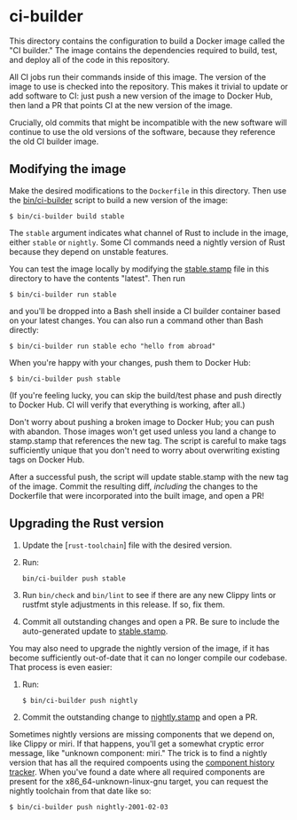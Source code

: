 # ci-builder

This directory contains the configuration to build a Docker image called the "CI
builder." The image contains the dependencies required to build, test, and
deploy all of the code in this repository.

All CI jobs run their commands inside of this image. The version of the image to
use is checked into the repository. This makes it trivial to update or add
software to CI: just push a new version of the image to Docker Hub, then land a
PR that points CI at the new version of the image.

Crucially, old commits that might be incompatible with the new software will
continue to use the old versions of the software, because they reference the old
CI builder image.

## Modifying the image

Make the desired modifications to the `Dockerfile` in this directory. Then use
the [bin/ci-builder] script to build a new version of the image:

```shell
$ bin/ci-builder build stable
```

The `stable` argument indicates what channel of Rust to include in the image,
either `stable` or `nightly`. Some CI commands need a nightly version of Rust
because they depend on unstable features.

You can test the image locally by modifying the [stable.stamp] file in this
directory to have the contents "latest". Then run

```shell
$ bin/ci-builder run stable
```

and you'll be dropped into a Bash shell inside a CI builder container based on
your latest changes. You can also run a command other than Bash directly:

```shell
$ bin/ci-builder run stable echo "hello from abroad"
```

When you're happy with your changes, push them to Docker Hub:

```shell
$ bin/ci-builder push stable
```

(If you're feeling lucky, you can skip the build/test phase and push directly to
Docker Hub. CI will verify that everything is working, after all.)

Don't worry about pushing a broken image to Docker Hub; you can push with
abandon. Those images won't get used unless you land a change to stamp.stamp
that references the new tag. The script is careful to make tags sufficiently
unique that you don't need to worry about overwriting existing tags on Docker
Hub.

After a successful push, the script will update stable.stamp with the new tag of
the image. Commit the resulting diff, *including* the changes to the Dockerfile
that were incorporated into the built image, and open a PR!

## Upgrading the Rust version

1. Update the [`rust-toolchain`] file with the desired version.

2. Run:

   ```shell
   bin/ci-builder push stable
   ```

3. Run `bin/check` and `bin/lint` to see if there are any new Clippy lints or
   rustfmt style adjustments in this release. If so, fix them.

4. Commit all outstanding changes and open a PR. Be sure to include the
   auto-generated update to [stable.stamp].

You may also need to upgrade the nightly version of the image, if it has become
sufficiently out-of-date that it can no longer compile our codebase. That
process is even easier:

1. Run:

   ```shell
   $ bin/ci-builder push nightly
   ```

2. Commit the outstanding change to [nightly.stamp] and open a PR.

Sometimes nightly versions are missing components that we depend on, like Clippy
or miri. If that happens, you'll get a somewhat cryptic error message, like
"unknown component: miri." The trick is to find a nightly version that has all
the required compoents using the [component history tracker][rust-toolstate].
When you've found a date where all required components are present for the
x86\_64-unknown-linux-gnu target, you can request the nightly toolchain from
that date like so:

```shell
$ bin/ci-builder push nightly-2001-02-03
```

[bin/ci-builder]: /bin/ci-builder
[rust-toolchain]: /rust-toolchain
[stable.stamp]: stable.stamp
[nightly.stamp]: nightly.stamp
[rust-toolstate]: https://rust-lang.github.io/rustup-components-history/
